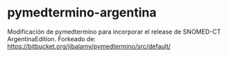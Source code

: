 # pymedtermino-argentina

Modificación de pymedtermino para incorporar el release de SNOMED-CT ArgentinaEdition. Forkeado de:
https://bitbucket.org/jibalamy/pymedtermino/src/default/